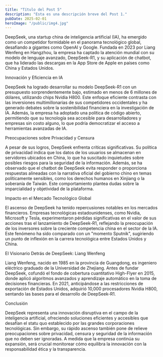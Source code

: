```yaml
---
title: "Título del Post 5"
description: "Esta es una descripción breve del Post 1."
pubDate: 2025-02-01
heroImage: "/public/img4.jpg"
---
```

DeepSeek, una startup china de inteligencia artificial (IA), ha emergido como un competidor formidable en el panorama tecnológico global, desafiando a gigantes como OpenAI y Google. Fundada en 2023 por Liang Wenfeng en Hangzhou, la empresa ha captado la atención mundial con su modelo de lenguaje avanzado, DeepSeek-R1, y su aplicación de chatbot, que ha liderado las descargas en la App Store de Apple en países como China y Estados Unidos.

Innovación y Eficiencia en IA

DeepSeek ha logrado desarrollar su modelo DeepSeek-R1 con un presupuesto sorprendentemente bajo, estimado en menos de 6 millones de dólares, utilizando chips Nvidia H800. Este enfoque eficiente contrasta con las inversiones multimillonarias de sus competidores occidentales y ha generado debates sobre la sostenibilidad financiera en la investigación de IA. Además, la empresa ha adoptado una política de código abierto, permitiendo que su tecnología sea accesible para desarrolladores y empresas sin costo alguno, lo que podría democratizar el acceso a herramientas avanzadas de IA.

Preocupaciones sobre Privacidad y Censura

A pesar de sus logros, DeepSeek enfrenta críticas significativas. Su política de privacidad indica que los datos de los usuarios se almacenan en servidores ubicados en China, lo que ha suscitado inquietudes sobre posibles riesgos para la seguridad de la información. Además, se ha observado que el chatbot de DeepSeek evita responder o proporciona respuestas alineadas con la narrativa oficial del gobierno chino en temas políticamente sensibles, como los derechos humanos en Xinjiang o la soberanía de Taiwán. Este comportamiento plantea dudas sobre la imparcialidad y objetividad de la plataforma.

Impacto en el Mercado Tecnológico Global

El ascenso de DeepSeek ha tenido repercusiones notables en los mercados financieros. Empresas tecnológicas estadounidenses, como Nvidia, Microsoft y Tesla, experimentaron pérdidas significativas en el valor de sus acciones tras el lanzamiento de DeepSeek-R1, reflejando la preocupación de los inversores sobre la creciente competencia china en el sector de la IA. Este fenómeno ha sido comparado con un "momento Sputnik", sugiriendo un punto de inflexión en la carrera tecnológica entre Estados Unidos y China.

El Visionario Detrás de DeepSeek: Liang Wenfeng

Liang Wenfeng, nacido en 1985 en la provincia de Guangdong, es ingeniero eléctrico graduado de la Universidad de Zhejiang. Antes de fundar DeepSeek, cofundó el fondo de cobertura cuantitativo High-Flyer en 2015, donde aplicó algoritmos avanzados y aprendizaje automático en la toma de decisiones financieras. En 2021, anticipándose a las restricciones de exportación de Estados Unidos, adquirió 10,000 procesadores Nvidia H800, sentando las bases para el desarrollo de DeepSeek-R1.

Conclusión

DeepSeek representa una innovación disruptiva en el campo de la inteligencia artificial, ofreciendo soluciones eficientes y accesibles que desafían el statu quo establecido por las grandes corporaciones tecnológicas. Sin embargo, su rápido ascenso también pone de relieve preocupaciones sobre privacidad, censura y seguridad de la información que no deben ser ignoradas. A medida que la empresa continúa su expansión, será crucial monitorear cómo equilibra la innovación con la responsabilidad ética y la transparencia.


